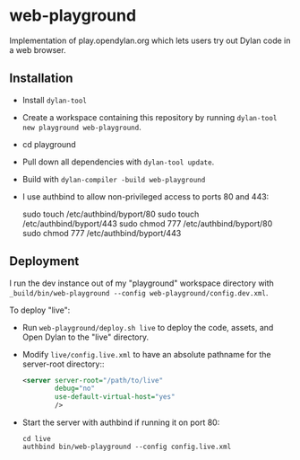 # web-playground

Implementation of play.opendylan.org which lets users try out Dylan code in a
web browser.

## Installation

* Install `dylan-tool`
* Create a workspace containing this repository by running `dylan-tool new playground web-playground`.
* cd playground
* Pull down all dependencies with `dylan-tool update`.
* Build with `dylan-compiler -build web-playground`
* I use authbind to allow non-privileged access to ports 80 and 443:

    sudo touch /etc/authbind/byport/80
    sudo touch /etc/authbind/byport/443
    sudo chmod 777 /etc/authbind/byport/80
    sudo chmod 777 /etc/authbind/byport/443

## Deployment

I run the dev instance out of my "playground" workspace directory with
`_build/bin/web-playground --config web-playground/config.dev.xml`.

To deploy "live":

* Run `web-playground/deploy.sh live` to deploy the code, assets, and Open
  Dylan to the "live" directory.

* Modify `live/config.live.xml` to have an absolute pathname for the
  server-root directory::

  ```xml
  <server server-root="/path/to/live"
          debug="no"
          use-default-virtual-host="yes"
          />
  ```

* Start the server with authbind if running it on port 80:

  ```shell
  cd live
  authbind bin/web-playground --config config.live.xml
  ```

